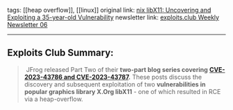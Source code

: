 tags: [[heap overflow]], [[linux]]
original link:  [nix libX11: Uncovering and Exploiting a 35-year-old Vulnerability](https://jfrog.com/blog/xorg-libx11-vulns-cve-2023-43786-cve-2023-43787-part-one/?ref=blog.exploits.club)
newsletter link: [exploits.club Weekly Newsletter 06](https://blog.exploits.club/exploits-club-weekly/)

---
## Exploits Club Summary:
>  JFrog released Part Two of their **two-part blog series covering** [**CVE-2023-43786 and CVE-2023-43787**](https://lists.x.org/archives/xorg-announce/2023-October/003424.html?ref=blog.exploits.club)**.** These posts discuss the discovery and subsequent exploitation of two **vulnerabilities in popular graphics library X.Org libX11** - one of which resulted in RCE via a heap-overflow. 